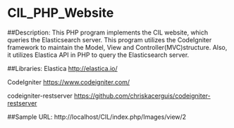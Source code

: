 # CIL_PHP_Website

##Description: 
This PHP program implements the CIL website, which queries the Elasticsearch server. This program utilizes the CodeIgniter framework to maintain the Model, View and Controller(MVC)structure. Also, it utilizes Elastica API in PHP to query the Elasticsearch server.

##Libraries:
Elastica http://elastica.io/

CodeIgniter https://www.codeigniter.com/

codeigniter-restserver https://github.com/chriskacerguis/codeigniter-restserver

##Sample URL:
http://localhost/CIL/index.php/Images/view/2
